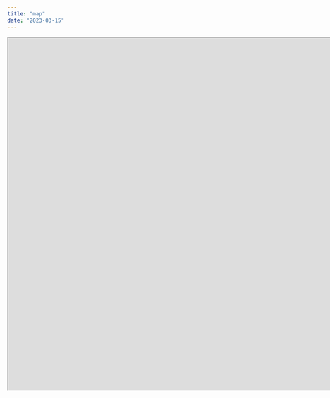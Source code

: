```yaml
---
title: "map"
date: "2023-03-15"
---
```



<iframe height="800px" width="2000vw" left="0" position="relative" left="50%" right="50%" margin-left="-50vw" margin-right="-50vw" src=" https://huaxinwanglu.shinyapps.io/data/"> </iframe>
